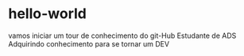 # hello-world
vamos iniciar um tour de conhecimento do git-Hub
Estudante de ADS
Adquirindo conhecimento para se tornar um DEV

